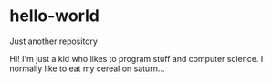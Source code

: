 # hello-world
Just another repository

Hi! I'm just a kid who likes to program stuff and computer science.
I normally like to eat my cereal on saturn...
